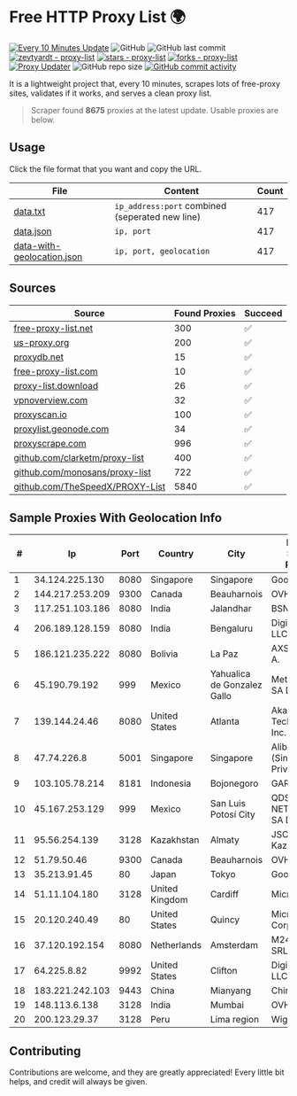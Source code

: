 
# Free HTTP Proxy List 🌍

[![Every 10 Minutes Update](https://github.com/mertguvencli/http-proxy-list/actions/workflows/main.yml/badge.svg?branch=main)](https://github.com/mertguvencli/http-proxy-list/actions/workflows/main.yml)
![GitHub](https://img.shields.io/github/license/mertguvencli/http-proxy-list)
![GitHub last commit](https://img.shields.io/github/last-commit/mertguvencli/http-proxy-list)
[![zevtyardt - proxy-list](https://img.shields.io/static/v1?label=zevtyardt&message=proxy-list&color=blue&logo=github)](https://github.com/zevtyardt/proxy-list "Go to GitHub repo")
[![stars - proxy-list](https://img.shields.io/github/stars/zevtyardt/proxy-list?style=social)](https://github.com/zevtyardt/proxy-list)
[![forks - proxy-list](https://img.shields.io/github/forks/zevtyardt/proxy-list?style=social)](https://github.com/zevtyardt/proxy-list)
[![Proxy Updater](https://github.com/zevtyardt/proxy-list/workflows/Proxy%20Updater/badge.svg)](https://github.com/zevtyardt/proxy-list/actions?query=workflow:"Proxy+Updater")
![GitHub repo size](https://img.shields.io/github/repo-size/zevtyardt/proxy-list)
[![GitHub commit activity](https://img.shields.io/github/commit-activity/m/zevtyardt/proxy-list?logo=commits)](https://github.com/zevtyardt/proxy-list/commits/main)

It is a lightweight project that, every 10 minutes, scrapes lots of free-proxy sites, validates if it works, and serves a clean proxy list.

> Scraper found **8675** proxies at the latest update. Usable proxies are below.

## Usage

Click the file format that you want and copy the URL.

|File|Content|Count|
|----|-------|-----|
|[data.txt](https://raw.githubusercontent.com/mertguvencli/http-proxy-list/main/proxy-list/data.txt)|`ip_address:port` combined (seperated new line)|417|
|[data.json](https://raw.githubusercontent.com/mertguvencli/http-proxy-list/main/proxy-list/data.json)|`ip, port`|417|
|[data-with-geolocation.json](https://raw.githubusercontent.com/mertguvencli/http-proxy-list/main/proxy-list/data-with-geolocation.json)|`ip, port, geolocation`|417|

## Sources

|Source|Found Proxies|Succeed|
|------|-------------|-------|
|[free-proxy-list.net](https://free-proxy-list.net)|300|✅|
|[us-proxy.org](https://www.us-proxy.org)|200|✅|
|[proxydb.net](http://proxydb.net)|15|✅|
|[free-proxy-list.com](https://free-proxy-list.com/?page=&port=&type%5B%5D=http&type%5B%5D=https&up_time=0&search=Search)|10|✅|
|[proxy-list.download](https://www.proxy-list.download/HTTP)|26|✅|
|[vpnoverview.com](https://vpnoverview.com/privacy/anonymous-browsing/free-proxy-servers)|32|✅|
|[proxyscan.io](https://www.proxyscan.io)|100|✅|
|[proxylist.geonode.com](https://proxylist.geonode.com/api/proxy-list?limit=300&page=1&sort_by=lastChecked&sort_type=desc&protocols=http,https)|34|✅|
|[proxyscrape.com](https://api.proxyscrape.com/v2/?request=displayproxies&protocol=http&timeout=10000&country=all&ssl=all&anonymity=all)|996|✅|
|[github.com/clarketm/proxy-list](https://raw.githubusercontent.com/clarketm/proxy-list/master/proxy-list-raw.txt)|400|✅|
|[github.com/monosans/proxy-list](https://raw.githubusercontent.com/monosans/proxy-list/main/proxies/http.txt)|722|✅|
|[github.com/TheSpeedX/PROXY-List](https://raw.githubusercontent.com/TheSpeedX/PROXY-List/master/http.txt)|5840|✅|


## Sample Proxies With Geolocation Info

|#|Ip|Port|Country|City|Internet Service Provider|
|-|--|----|-------|----|-------------------------|
|1|34.124.225.130|8080|Singapore|Singapore|Google LLC|
|2|144.217.253.209|9300|Canada|Beauharnois|OVH SAS|
|3|117.251.103.186|8080|India|Jalandhar|BSNL Internet|
|4|206.189.128.159|8080|India|Bengaluru|DigitalOcean, LLC|
|5|186.121.235.222|8080|Bolivia|La Paz|AXS Bolivia S. A.|
|6|45.190.79.192|999|Mexico|Yahualica de Gonzalez Gallo|Meta Networks SA De CV|
|7|139.144.24.46|8080|United States|Atlanta|Akamai Technologies, Inc.|
|8|47.74.226.8|5001|Singapore|Singapore|Alibaba Cloud (Singapore) Private Limited|
|9|103.105.78.214|8181|Indonesia|Bojonegoro|GARUDA|
|10|45.167.253.129|999|Mexico|San Luis Potosí City|QDS NETWORKS SA DE CV|
|11|95.56.254.139|3128|Kazakhstan|Almaty|JSC Kazakhtelecom|
|12|51.79.50.46|9300|Canada|Beauharnois|OVH SAS|
|13|35.213.91.45|80|Japan|Tokyo|Google LLC|
|14|51.11.104.180|3128|United Kingdom|Cardiff|Microsoft|
|15|20.120.240.49|80|United States|Quincy|Microsoft Corporation|
|16|37.120.192.154|8080|Netherlands|Amsterdam|M247 Europe SRL|
|17|64.225.8.82|9992|United States|Clifton|DigitalOcean, LLC|
|18|183.221.242.103|9443|China|Mianyang|China Mobile|
|19|148.113.6.138|3128|India|Mumbai|OVH SAS|
|20|200.123.29.37|3128|Peru|Lima region|Wigo S.A.|



## Contributing

Contributions are welcome, and they are greatly appreciated! Every
little bit helps, and credit will always be given.

